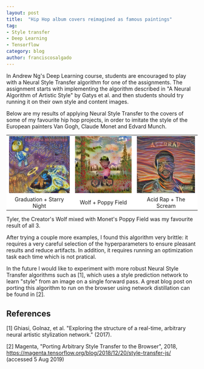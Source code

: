 ```yaml
---
layout: post
title:  "Hip Hop album covers reimagined as famous paintings"
tag:
- Style transfer
- Deep Learning
- Tensorflow
category: blog
author: franciscosalgado
---
```


In Andrew Ng's Deep Learning course, students are encouraged to play with a Neural Style Transfer algorithm for one of the assignments. The assignment starts with implementing the algorithm described in "A Neural Algorithm of Artistic Style" by Gatys et al. and then students should try running it on their own style and content images.

Below are my results of applying Neural Style Transfer to the covers of some of my favourite hip hop projects, in order to imitate the style of the European painters Van Gogh, Claude Monet and Edvard Munch.

<table align="center" style="border: none; border-collapse: collapse; background-color: #ffffff;">
    <tr style="border: none; background-color: #ffffff;">
        <td align="center" style="border: none;">
            <img src="/assets/post_images/2019-08-05-styletransfer/graduation_vangogh.jpg" height="150" />
        </td>
        <td align="center" style="border: none;">
            <img src="/assets/post_images/2019-08-05-styletransfer/tyler_monet.png" height="150" />
        </td>
        <td align="center" style="border: none;">
            <img src="/assets/post_images/2019-08-05-styletransfer/chance_scream.png" height="150" />
        </td>
    </tr>
    <tr style="border: none; background-color: #ffffff;">
         <td style="border: none;" align="center">Graduation + Starry Night</td>
        <td style="border: none;" align="center">Wolf + Poppy Field</td>
        <td style="border: none;" align="center">Acid Rap + The Scream</td>
    </tr>
</table>

Tyler, the Creator's Wolf mixed with Monet's Poppy Field was my favourite result of all 3.

After trying a couple more examples, I found this algorithm very brittle: it requires a very careful selection of the hyperparameters to ensure pleasant results and reduce artifacts.
In addition, it requires running an optimization task each time which is not pratical.

In the future I would like to experiment with more robust Neural Style Transfer algorithms such as [1], which uses a style prediction network to learn "style" from an image on a single forward pass. A great blog post on porting this algorithm to run on the browser using network distillation can be found in [2].

## References
[1] Ghiasi, Golnaz, et al. "Exploring the structure of a real-time, arbitrary neural artistic stylization network." (2017).

[2] Magenta, "Porting Arbitrary Style Transfer to the Browser", 2018, https://magenta.tensorflow.org/blog/2018/12/20/style-transfer-js/ (accessed 5 Aug 2019)